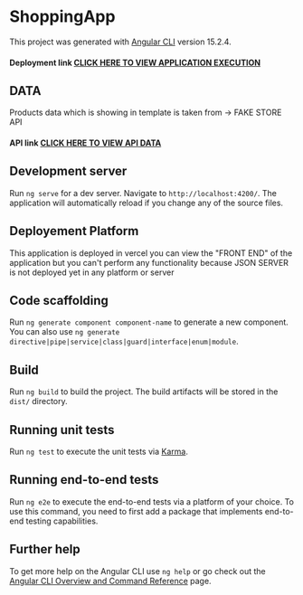 # ShoppingApp

This project was generated with [Angular CLI](https://github.com/angular/angular-cli) version 15.2.4.

#### Deployment link [CLICK HERE TO VIEW APPLICATION EXECUTION](https://royal-collections.vercel.app)

## DATA

Products data which is showing in template is taken from -> FAKE STORE API
#### API link [CLICK HERE TO VIEW API DATA](https://fakestoreapi.com/products)


## Development server

Run `ng serve` for a dev server. Navigate to `http://localhost:4200/`. The application will automatically reload if you change any of the source files.

## Deployement Platform

This application is deployed in vercel you can view the "FRONT END" of the application but you can't perform any functionality because JSON SERVER is not deployed yet in any platform or server

## Code scaffolding

Run `ng generate component component-name` to generate a new component. You can also use `ng generate directive|pipe|service|class|guard|interface|enum|module`.

## Build

Run `ng build` to build the project. The build artifacts will be stored in the `dist/` directory.

## Running unit tests

Run `ng test` to execute the unit tests via [Karma](https://karma-runner.github.io).

## Running end-to-end tests

Run `ng e2e` to execute the end-to-end tests via a platform of your choice. To use this command, you need to first add a package that implements end-to-end testing capabilities.

## Further help

To get more help on the Angular CLI use `ng help` or go check out the [Angular CLI Overview and Command Reference](https://angular.io/cli) page.


